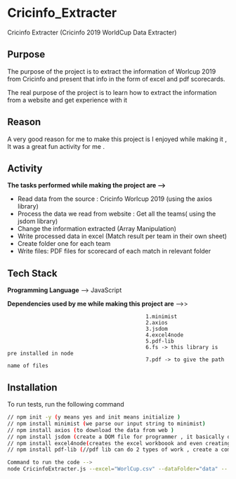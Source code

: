 
# Cricinfo_Extracter

Cricinfo Extracter (Cricinfo 2019 WorldCup Data Extracter)


## Purpose

 The purpose of the project is to extract the information of Worlcup 2019 from Cricinfo and present that info in the form of excel and pdf scorecards.

 The real purpose of the project is to learn how to extract the information from a website and get experience with it 
## Reason

A very good reason for me to make this project is I enjoyed while making it , It was a great fun activity for me .

## Activity 

**The tasks performed while making the project are -->** 
- Read data from the source : Cricinfo Worlcup 2019 (using the axios library)
- Process the data we read from website : Get all the teams( using the jsdom library)
- Change the information extracted (Array Manipulation) 
- Write processed data in excel (Match result per team in their own sheet) 
- Create folder one for each team 
- Write files: PDF files for scorecard of each match in relevant folder


## Tech Stack



**Programming Language** --> JavaScript

**Dependencies used by me while making this project are** -->>

                                                1.minimist
                                                2.axios
                                                3.jsdom 
                                                4.excel4node
                                                5.pdf-lib 
                                                6.fs -> this library is pre installed in node
                                                7.pdf -> to give the path name of files


## Installation

To run tests, run the following command

```bash
// npm init -y (y means yes and init means initialize )
// npm install minimist (we parse our input string to minimist)
// npm install axios (to download the data from web )
// npm install jsdom (create a DOM file for programmer , it basically does the work of the browser)
// npm install excel4node(creates the excel workboook and even creating worksheet )
// npm install pdf-lib (//pdf lib can do 2 types of work , create a complete new pdf , another is modify the already existing template)

Command to run the code -->
node CricinfoExtracter.js --excel="WorlCup.csv" --dataFolder="data" -- source="https://www.espncricinfo.com/series/icc-cricket-world-cup-2019-1144415/match-results"
```


